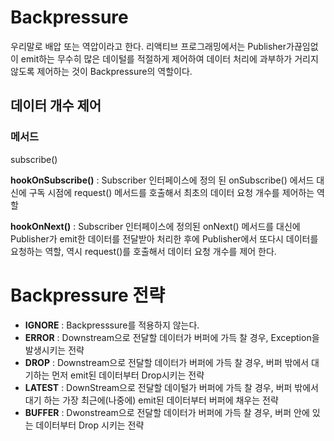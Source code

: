 # Backpressure
우리말로 배압 또는 역압이라고 한다.
리액티브 프로그래밍에서는 Publisher가끊임없이 emit하는 무수히 많은 데이털를 적절하게 제어하여 데이터 처리에 과부하가 거리지 않도록 제어하는 것이 Backpressure의 역할이다.


## 데이터 개수 제어

### 메서드
subscribe()

**hookOnSubscribe()** : Subscriber 인터페이스에 정의 된 
onSubscribe() 에서드 대신에 구독 시점에 request() 메서드를 호출해서 최초의 데이터 요청 개수를 제어하는 역할

**hookOnNext()** :  Subscriber 인터페이스에 정의된 onNext() 메서드를 대신에 Publisher가 emit한 데이터를 전달받아 처리한 후에 Publisher에서 또다시 데이터를 요청하는 역할, 역시 request()를 호출해서 데이터 요청 개수를 제어 한다.


# Backpressure 전략

- **IGNORE** : Backpresssure를 적용하지 않는다.  
- **ERROR** : Downstream으로 전달할 데이터가 버퍼에 가득 찰 경우, Exception을 발생시키는 전략  
- **DROP** : Downstream으로 전달할 데이터가 버퍼에 가득 찰 경우, 버퍼 밖에서 대기하는 먼저 emit된 데이터부터 Drop시키는 전략  
- **LATEST** : DownStream으로 전달할 데이털가 버퍼에 가득 찰 경우, 버퍼 밖에서 대기 하는 가장 최근에(나중에) emit된 데이터부터 버퍼에 채우는 전략  
- **BUFFER** : Dwonstream으로 전달할 데이터가 버퍼에 가득 찰 경우, 버퍼 안에 있는 데이터부터 Drop 시키는 전략  

